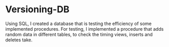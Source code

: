 # Versioning-DB
Using SQL, I created a database that is testing the efficiency of some implemented procedures. For testing, I implemented a procedure that adds random data in different tables, to check the timing views, inserts and deletes take.

